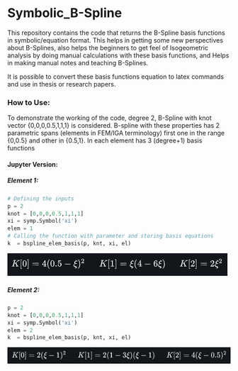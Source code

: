 # Symbolic_B-Spline
This repository contains the code that returns the B-Spline basis functions in symbolic/equation format. This helps in getting some new perspectives about B-Splines, also helps the beginners to get feel of Isogeometric analysis by doing manual calculations with these basis functions, and Helps in making manual notes and teaching B-Splines. 

It is possible to convert these basis functions equation to latex commands and use in thesis or research papers.

### How to Use:

To demonstrate the working of the  code, degree 2, B-Spline with knot vector {0,0,0,0.5,1,1,1} is considered. B-spline with these properties has 2 parametric spans (elements in FEM/IGA terminology) first one in the range {0,0.5} and other in {0.5,1}. In each element has 3 (degree+1) basis functions 

#### 	Jupyter Version:

##### Element 1:

```python
# Defining the inputs
p = 2
knot = [0,0,0,0.5,1,1,1]
xi = symp.Symbol('xi')
elem = 1
# Calling the function with parameter and storing basis equations 
k  = bspline_elem_basis(p, knt, xi, el)
```

![Element 1](README/ele1.PNG)

##### Element 2: 

```python
p = 2
knot = [0,0,0,0.5,1,1,1]
xi = symp.Symbol('xi')
elem = 2
k  = bspline_elem_basis(p, knt, xi, el)
```

![Element 2](README/el2.PNG)

